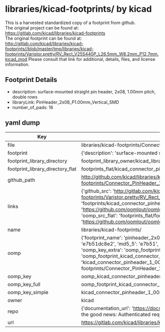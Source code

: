 # libraries/kicad-footprints/ by kicad  
This is a harvested standardized copy of a footprint from github.  
The original project can be found at:  
https://gitlab.com/kicad/libraries/kicad-footprints  
The original footprint can be found at:
http://gitlab.com/kicad/libraries/kicad-footprints//blob/master/tmp/libraries/kicad-footprints/Varistor.pretty/RV_Rect_V25S440P_L26.5mm_W8.2mm_P12.7mm.kicad_mod
Please consult that link for additional, details, files, and license information.  
## Footprint Details
* description: surface-mounted straight pin header, 2x08, 1.00mm pitch, double rows  
* libraryLink: PinHeader_2x08_P1.00mm_Vertical_SMD  
* number_of_pads: 16  
## yaml dump  
| Key | Value |  
| --- | --- |  
| file | libraries/kicad-footprints/Connector_PinHeader_1.00mm.pretty/PinHeader_2x08_P1.00mm_Vertical_SMD.kicad_mod |  
| footprint | {'description': 'surface-mounted straight pin header, 2x08, 1.00mm pitch, double rows', 'libraryLink': 'PinHeader_2x08_P1.00mm_Vertical_SMD', 'number_of_pads': 16} |  
| footprint_library_directory | footprint_library_owner/kicad_libraries/kicad-footprints/ |  
| footprint_library_directory_flat | footprints_flat/kicad_connector_pinheader_1_00mm_pinheader_2x08_p1_00mm_vertical_smd/working |  
| github_path | http://github.com/kicad/libraries/kicad-footprints//blob/master/tmp/libraries/kicad-footprints/Connector_PinHeader_1.00mm.pretty/PinHeader_2x08_P1.00mm_Vertical_SMD.kicad_mod |  
| links | {'github_src': 'http://gitlab.com/kicad/libraries/kicad-footprints//blob/master/tmp/libraries/kicad-footprints/Varistor.pretty/RV_Rect_V25S440P_L26.5mm_W8.2mm_P12.7mm.kicad_mod', 'github_src_repo': 'https://gitlab.com/kicad/libraries/kicad-footprints', 'oomp_bot': 'footprints/kicad_connector_pinheader_1_00mm_pinheader_2x08_p1_00mm_vertical_smd/working', 'oomp_bot_github': 'https://github.com/oomlout/oomlout_oomp_footprint_bot/tree/main/footprints/kicad_connector_pinheader_1_00mm_pinheader_2x08_p1_00mm_vertical_smd/working', 'oomp_src_flat': 'footprints_flat/footprints_flat/kicad_connector_pinheader_1_00mm_pinheader_2x08_p1_00mm_vertical_smd/working', 'oomp_src_flat_github': 'https://github.com/oomlout/oomlout_oomp_footprint_src/tree/main/footprints_flat/kicad_connector_pinheader_1_00mm_pinheader_2x08_p1_00mm_vertical_smd/working'} |  
| name | libraries/kicad-footprints/ |  
| oomp | {'footprint_name': 'pinheader_2x08_p1_00mm_vertical_smd', 'library_name': 'connector_pinheader_1_00mm', 'md5': 'e7b51dc8e29baae87e091d9a6fd624ca', 'md5_10': 'e7b51dc8e2', 'md5_5': 'e7b51', 'md5_6': 'e7b51d', 'oomp_key': 'oomp_kicad_connector_pinheader_1_00mm_pinheader_2x08_p1_00mm_vertical_smd', 'oomp_key_extra': 'oomp_footprint_kicad_connector_pinheader_1_00mm_pinheader_2x08_p1_00mm_vertical_smd', 'oomp_key_full': 'oomp_footprint_kicad_connector_pinheader_1_00mm_pinheader_2x08_p1_00mm_vertical_smd_e7b51d', 'oomp_key_simple': 'kicad_connector_pinheader_1_00mm_pinheader_2x08_p1_00mm_vertical_smd', 'original_filename': 'libraries/kicad-footprints/Connector_PinHeader_1.00mm.pretty/PinHeader_2x08_P1.00mm_Vertical_SMD.kicad_mod', 'owner_name': 'kicad'} |  
| oomp_key | oomp_kicad_connector_pinheader_1_00mm_pinheader_2x08_p1_00mm_vertical_smd |  
| oomp_key_full | oomp_footprint_kicad_connector_pinheader_1_00mm_pinheader_2x08_p1_00mm_vertical_smd |  
| oomp_key_simple | kicad_connector_pinheader_1_00mm_pinheader_2x08_p1_00mm_vertical_smd |  
| owner | kicad |  
| repo | {'documentation_url': 'https://docs.github.com/rest/overview/resources-in-the-rest-api#rate-limiting', 'message': "API rate limit exceeded for 84.66.173.59. (But here's the good news: Authenticated requests get a higher rate limit. Check out the documentation for more details.)"} |  
| url | https://gitlab.com/kicad/libraries/kicad-footprints |  

